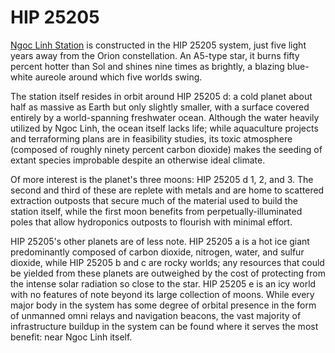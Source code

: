 # HIP 25205

[Ngoc Linh Station](ngoc-linh.md) is constructed in the HIP 25205 system, just five light years away from the Orion constellation. An A5-type star, it burns fifty percent hotter than Sol and shines nine times as brightly, a blazing blue-white aureole around which five worlds swing.

The station itself resides in orbit around HIP 25205 d: a cold planet about half as massive as Earth but only slightly smaller, with a surface covered entirely by a world-spanning freshwater ocean. Although the water heavily utilized by Ngoc Linh, the ocean itself lacks life; while aquaculture projects and terraforming plans are in feasibility studies, its toxic atmosphere (composed of roughly ninety percent carbon dioxide) makes the seeding of extant species improbable despite an otherwise ideal climate.

Of more interest is the planet's three moons: HIP 25205 d 1, 2, and 3. The second and third of these are replete with metals and are home to scattered extraction outposts that secure much of the material used to build the station itself, while the first moon benefits from perpetually-illuminated poles that allow hydroponics outposts to flourish with minimal effort.

HIP 25205's other planets are of less note. HIP 25205 a is a hot ice giant predominantly composed of carbon dioxide, nitrogen, water, and sulfur dioxide, while HIP 25205 b and c are rocky worlds; any resources that could be yielded from these planets are outweighed by the cost of protecting from the intense solar radiation so close to the star. HIP 25205 e is an icy world with no features of note beyond its large collection of moons. While every major body in the system has some degree of orbital presence in the form of unmanned omni relays and navigation beacons, the vast majority of infrastructure buildup in the system can be found where it serves the most benefit: near Ngoc Linh itself.